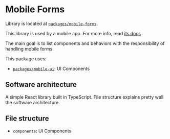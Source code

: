 # Mobile Forms

Library is located at [`packages/mobile-forms`](../../../packages/mobile-forms).

This library is used by a mobile app. For more info, read [its docs](../apps/mobile.md).

The main goal is to list components and behaviors with the responsibility of handling mobile forms.

This package uses:

- [`packages/mobile-ui`](./mobile-ui.md): UI Components

## Software architecture

A simple React library built in TypeScript. File structure explains pretty well the software architecture.

## File structure

- `components`: UI Components
